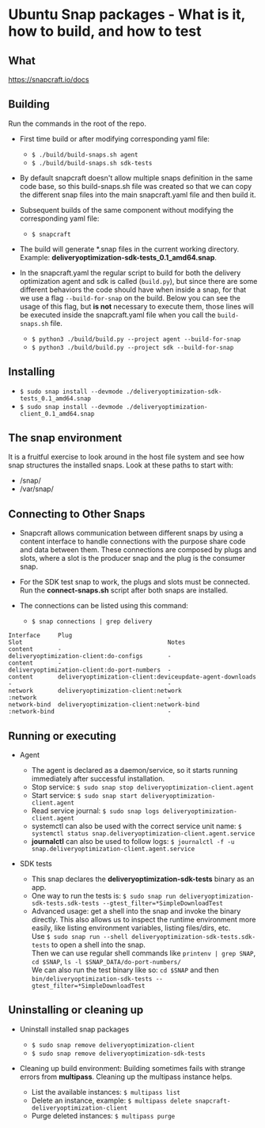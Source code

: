 # Ubuntu Snap packages - What is it, how to build, and how to test

## What
https://snapcraft.io/docs

## Building
Run the commands in the root of the repo.

- First time build or after modifying corresponding yaml file:
    - `$ ./build/build-snaps.sh agent`
    - `$ ./build/build-snaps.sh sdk-tests`

- By default snapcraft doesn't allow multiple snaps definition in the same code base, so this build-snaps.sh file was created so that we can copy the different snap files into the main snapcraft.yaml file and then build it.

- Subsequent builds of the same component without modifying the corresponding yaml file:
    - `$ snapcraft`

- The build will generate *.snap files in the current working directory. Example: **deliveryoptimization-sdk-tests_0.1_amd64.snap**.

- In the snapcraft.yaml the regular script to build for both the delivery optimization agent and sdk is called (`build.py`), but since there are some different behaviors the code should have when inside a snap, for that we use a flag `--build-for-snap` on the build. Below you can see the usage of this flag, but **is not** necessary to execute them, those lines will be executed inside the snapcraft.yaml file when you call the `build-snaps.sh` file.
    - `$ python3 ./build/build.py --project agent --build-for-snap`  
    - `$ python3 ./build/build.py --project sdk --build-for-snap`  

## Installing
- `$ sudo snap install --devmode ./deliveryoptimization-sdk-tests_0.1_amd64.snap`
- `$ sudo snap install --devmode ./deliveryoptimization-client_0.1_amd64.snap`

## The snap environment
It is a fruitful exercise to look around in the host file system and see how snap structures the installed snaps. Look at these paths to start with:
- /snap/<snap-name>
- /var/snap/<snap-name>

## Connecting to Other Snaps

- Snapcraft allows communication between different snaps by using a content interface to handle connections with the purpose share code and data between them. These connections are composed by plugs and slots, where a slot is the producer snap and the plug is the consumer snap.

- For the SDK test snap to work, the plugs and slots must be connected. Run the **connect-snaps.sh** script after both snaps are installed.
- The connections can be listed using this command:
    - `$ snap connections | grep delivery`

```shell
Interface     Plug                                                      Slot                                         Notes
content       -                                                         deliveryoptimization-client:do-configs       -
content       -                                                         deliveryoptimization-client:do-port-numbers  -
content       deliveryoptimization-client:deviceupdate-agent-downloads  -                                            -
network       deliveryoptimization-client:network                       :network                                     -
network-bind  deliveryoptimization-client:network-bind                  :network-bind                                -

```

## Running or executing
- Agent
    - The agent is declared as a daemon/service, so it starts running immediately after successful installation.
    - Stop service: `$ sudo snap stop deliveryoptimization-client.agent`
    - Start service: `$ sudo snap start deliveryoptimization-client.agent`
    - Read service journal: `$ sudo snap logs deliveryoptimization-client.agent`
    - systemctl can also be used with the correct service unit name: `$ systemctl status snap.deliveryoptimization-client.agent.service`
    - **journalctl** can also be used to follow logs: `$ journalctl -f -u snap.deliveryoptimization-client.agent.service`

- SDK tests
    - This snap declares the **deliveryoptimization-sdk-tests** binary as an app.
    - One way to run the tests is: `$ sudo snap run deliveryoptimization-sdk-tests.sdk-tests --gtest_filter=*SimpleDownloadTest`
    - Advanced  usage: get a shell into the snap and invoke the binary directly. This also allows us to inspect the runtime environment
        more easily, like listing environment variables, listing files/dirs, etc.<br>
        Use `$ sudo snap run --shell deliveryoptimization-sdk-tests.sdk-tests` to open a shell into the snap.<br>
        Then we can use regular shell commands like `printenv | grep SNAP`, `cd $SNAP`, `ls -l $SNAP_DATA/do-port-numbers/`<br>
        We can also run the test binary like so: `cd $SNAP` and then `bin/deliveryoptimization-sdk-tests --gtest_filter=*SimpleDownloadTest`

## Uninstalling or cleaning up
- Uninstall installed snap packages
    - `$ sudo snap remove deliveryoptimization-client`
    - `$ sudo snap remove deliveryoptimization-sdk-tests`

- Cleaning up build environment: Building sometimes fails with strange errors from **multipass**. Cleaning up the multipass instance helps.
    - List the available instances: `$ multipass list`
    - Delete an instance, example: `$ multipass delete snapcraft-deliveryoptimization-client`
    - Purge deleted instances: `$ multipass purge`
